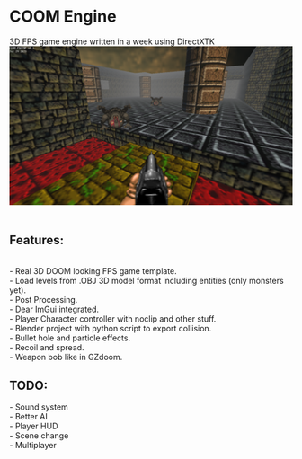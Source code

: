 # COOM Engine
 3D FPS game engine written in a week using DirectXTK<br>
![alt text](https://github.com/KleskBY/COOM-Engine/blob/main/img.png?raw=true)
<br><br>
<h2>Features:</h2><br>
- Real 3D DOOM looking FPS game template.<br>
- Load levels from .OBJ 3D model format including entities (only monsters yet).<br>
- Post Processing.<br>
- Dear ImGui integrated.<br>
- Player Character controller with noclip and other stuff.<br>
- Blender project with python script to export collision.<br>
- Bullet hole and particle effects.<br>
- Recoil and spread.<br>
- Weapon bob like in GZdoom.<br>

<h2>TODO:</h2>
- Sound system<br>
- Better AI<br>
- Player HUD<br>
- Scene change<br>
- Multiplayer<br>
